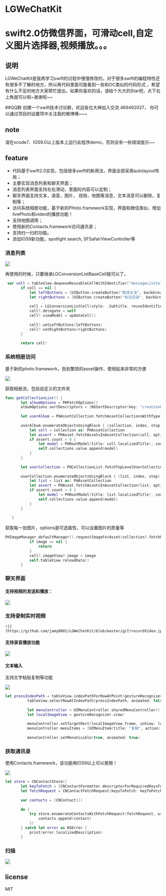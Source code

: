 # LGWeChatKit
swift2.0仿微信界面，可滑动cell,自定义图片选择器,视频播放。。。
==========================
## 说明
  LGWeChatKit是我再学习swift的过程中慢慢修改的，对于很多swift的编程特性还有很多不了解的地方，所以再代码里面可能看到一些和OC类似的代码形式
  ，希望有什么不足的地方大家帮忙提出，如果你喜欢的话，请给个大大的Star吧，点下右上角就可以啦~谢谢啦~~

##QQ群
创建一个swift技术讨论群，欢迎各位大神加入交流  469492027， 你可以通过项目的设置项中关注我的微博噢~~~

## note
 请在xcode7、IOS9.0以上版本上运行此程序demo，否则会有一些错误提示~~
 
## feature
* 代码基于swift2.0实现，包括很多swift的新用法，界面全部采用autolayout布局；
* 主要实现消息列表和聊天界面；
* 消息列表界面支持左右滑动，里面的内容可以定制；
* 聊天界面支持文本，语音，图片， 视频，地图等消息，文本消息可以删除，复制等；
* 访问系统相册功能，基于新的PHoto.framework实现，界面和微信类似，增加livePhoto和video的播放功能！
* 支持地图调用；
* 使用新的Contacts.framework访问通讯录；
* 支持扫一扫的功能。
* 添加IOS9新功能，spotlight search, SFSafairViewController等
 
 ### 消息列表
 ![](https://github.com/jamy0801/LGWeChatKit/blob/master/gif/list.gif)
 
 再使用的时候，只要继承LGConversionListBaseCell就可以了。
 ```swift
  var cell = tableView.dequeueReusableCellWithIdentifier("messageListCell") as? LGConversionListCell
        if cell == nil {
            let leftButtons = [UIButton.createButton("取消关注", backGroundColor: UIColor.purpleColor())]
            let rightButtons = [UIButton.createButton("标记已读", backGroundColor: UIColor.grayColor()),UIButton.createButton("删除", backGroundColor: UIColor.redColor())]
            
            cell = LGConversionListCell(style: .Subtitle, reuseIdentifier: "messageListCell")
            cell?.delegate = self
            cell?.viewModel = updateCell()
            
            cell?.setLeftButtons(leftButtons)
            cell?.setRightButtons(rightButtons)
        }
        
        return cell!
 ```
 
 ### 系统相册访问
 基于新的photo.framework，告别繁琐的asset操作，使用起来非常的方便
 
 ![](https://github.com/jamy0801/LGWeChatKit/blob/master/gif/image.gif)
 
 获取相册流，包括自定义的文件夹
 ```swift
 func getCollectionList() {
        let albumOptions = PHFetchOptions()
        albumOptions.sortDescriptors = [NSSortDescriptor(key: "creationDate", ascending: true)]
        
        let userAlbum = PHAssetCollection.fetchAssetCollectionsWithType(.SmartAlbum, subtype: .AlbumRegular, options: nil)
        
        userAlbum.enumerateObjectsUsingBlock { (collection, index, stop) -> Void in
            let coll = collection as! PHAssetCollection
            let assert = PHAsset.fetchAssetsInAssetCollection(coll, options: nil)
            if assert.count > 0 {
                let model = PHRootModel(title: coll.localizedTitle!, count: assert.count, fetchResult: assert)
                self.collections.value.append(model)
            }
        }
        
        let userCollection = PHCollectionList.fetchTopLevelUserCollectionsWithOptions(nil)
        
        userCollection.enumerateObjectsUsingBlock { (list, index, stop) -> Void in
            let list = list as! PHAssetCollection
            let assert = PHAsset.fetchAssetsInAssetCollection(list, options: nil)
            if assert.count > 0 {
                let model = PHRootModel(title: list.localizedTitle!, count: assert.count, fetchResult: assert)
                self.collections.value.append(model)
            }
        }
        
    }
 ```
 获取每一张图片，options是可选属性，可以设置图片的质量等
 ```swift
 PHImageManager.defaultManager().requestImageForAsset(collection?.fetchResult.lastObject as! PHAsset, targetSize: CGSizeMake(50, 60), contentMode: .AspectFit, options: nil) { (image, _: [NSObject : AnyObject]?) -> Void in
            if image == nil {
                return
            }
            cell?.imageView?.image = image
            self.tableView.reloadData()
        }
 ```
 
 ### 聊天界面
 
 #### 支持视频的发送和播放：
 
  ![](https://github.com/jamy0801/LGWeChatKit/blob/master/gif/video.gif)


### 支持录制实时视频

    ![](https://github.com/jamy0801/LGWeChatKit/blob/master/gif/recordVideo.jpg)

 #### 支持录音播放功能
 
  ![](https://github.com/jamy0801/LGWeChatKit/blob/master/gif/voice.gif)
 
 #### 文本输入
 
 支持文字粘贴复制等功能
 
  ![](https://github.com/jamy0801/LGWeChatKit/blob/master/gif/paste.gif)
  
  ```swift
 let pressIndexPath = tableView.indexPathForRowAtPoint(gestureRecognizer.locationInView(tableView))!
            tableView.selectRowAtIndexPath(pressIndexPath, animated: false, scrollPosition: .None)
            
            let menuController = UIMenuController.sharedMenuController()
            let localImageView = gestureRecognizer.view!
            
            menuController.setTargetRect(localImageView.frame, inView: localImageView.superview!)
            menuController.menuItems = [UIMenuItem(title: "复制", action: "copyAction:"), UIMenuItem(title: "转发", action: "transtionAction:"), UIMenuItem(title: "删除", action: "deleteAction:"), UIMenuItem(title: "更多", action: "moreAciton:")]
           
            menuController.setMenuVisible(true, animated: true)
 ```
 ### 获取通讯录
 使用Contacts.framework，该功能再IOS9以上可以使用！
 
 ![](https://github.com/jamy0801/LGWeChatKit/blob/master/gif/friend.gif)
 
 ```swift
 let store = CNContactStore()
        let keyToFetch = [CNContactFormatter.descriptorForRequiredKeysForStyle(.FullName), CNContactImageDataKey, CNContactPhoneNumbersKey]
        let fetchRequest = CNContactFetchRequest(keysToFetch: keyToFetch)
        
        var contacts = [CNContact]()
        
        do {
            try store.enumerateContactsWithFetchRequest(fetchRequest, usingBlock: { (contact, stop) -> Void in
                contacts.append(contact)
            })
        } catch let error as NSError {
            print(error.localizedDescription)
        }
 ```
 
 ### 扫描
  ![](https://github.com/jamy0801/LGWeChatKit/blob/master/gif/scan.jpg)
  
  
  ## license
  MIT
 
